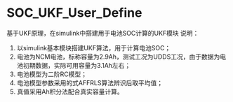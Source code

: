 # SOC_UKF_User_Define
基于UKF原理，在simulink中搭建用于电池SOC计算的UKF模块 说明：
1. 以simulink基本模块搭建UKF算法，用于计算电池SOC；
2. 电池为NCM电池，标称容量为2.9Ah，测试工况为UDDS工况，由于数据为电池初期数据，实际可用容量为3.1Ah左右；
3. 电池模型为二阶RC模型；
4. 电池模型参数采用的式AFFRLS算法辨识后取平均值；
5. 真值采用Ah积分法配合真实容量计算。

